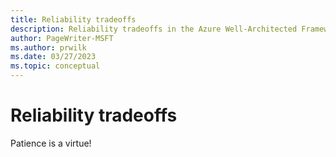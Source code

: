 ```yaml
---
title: Reliability tradeoffs
description: Reliability tradeoffs in the Azure Well-Architected Framework.
author: PageWriter-MSFT
ms.author: prwilk
ms.date: 03/27/2023
ms.topic: conceptual
---
```


# Reliability tradeoffs

Patience is a virtue!